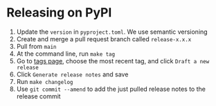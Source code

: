 # Releasing on PyPI

1. Update the `version` in `pyproject.toml`. We use semantic versioning
2. Create and merge a pull request branch called `release-x.x.x`
3. Pull from `main`
4. At the command line, run `make tag`
5. Go to [tags page](https://github.com/pydanny/listo/tags), choose the most recent tag, and click `Draft a new release`
6. Click `Generate release notes` and save
7. Run `make changelog`
8. Use `git commit --amend` to add the just pulled release notes to the release commit